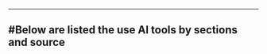 ----------------------------------------------
#Below are listed the use AI tools by sections and source
----------------------------------------------

